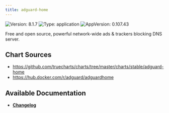 ```yaml
---
title: adguard-home
---
```


![Version: 8.1.7](https://img.shields.io/badge/Version-8.1.7-informational?style=flat-square) ![Type: application](https://img.shields.io/badge/Type-application-informational?style=flat-square) ![AppVersion: 0.107.43](https://img.shields.io/badge/AppVersion-0.107.43-informational?style=flat-square)

Free and open source, powerful network-wide ads & trackers blocking DNS server.

## Chart Sources

- https://github.com/truecharts/charts/tree/master/charts/stable/adguard-home
- https://hub.docker.com/r/adguard/adguardhome

## Available Documentation

- [**Changelog**](./CHANGELOG.md)
